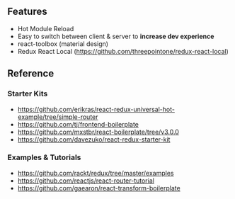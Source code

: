 ## Features
* Hot Module Reload
* Easy to switch between client & server to **increase dev experience**
* react-toolbox (material design)
* Redux React Local (https://github.com/threepointone/redux-react-local)

## Reference

### Starter Kits
* https://github.com/erikras/react-redux-universal-hot-example/tree/simple-router
* https://github.com/tj/frontend-boilerplate
* https://github.com/mxstbr/react-boilerplate/tree/v3.0.0
* https://github.com/davezuko/react-redux-starter-kit

### Examples & Tutorials
* https://github.com/rackt/redux/tree/master/examples
* https://github.com/reactjs/react-router-tutorial
* https://github.com/gaearon/react-transform-boilerplate

